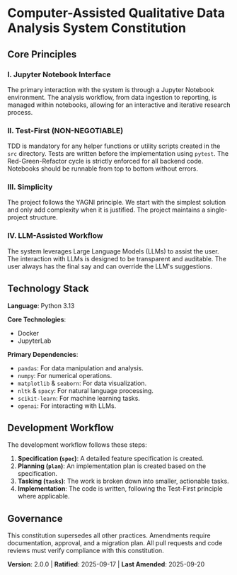 # Computer-Assisted Qualitative Data Analysis System Constitution

## Core Principles

### I. Jupyter Notebook Interface
The primary interaction with the system is through a Jupyter Notebook environment. The analysis workflow, from data ingestion to reporting, is managed within notebooks, allowing for an interactive and iterative research process.

### II. Test-First (NON-NEGOTIABLE)
TDD is mandatory for any helper functions or utility scripts created in the `src` directory. Tests are written before the implementation using `pytest`. The Red-Green-Refactor cycle is strictly enforced for all backend code. Notebooks should be runnable from top to bottom without errors.

### III. Simplicity
The project follows the YAGNI principle. We start with the simplest solution and only add complexity when it is justified. The project maintains a single-project structure.

### IV. LLM-Assisted Workflow
The system leverages Large Language Models (LLMs) to assist the user. The interaction with LLMs is designed to be transparent and auditable. The user always has the final say and can override the LLM's suggestions.

## Technology Stack

**Language**: Python 3.13

**Core Technologies**:
- Docker
- JupyterLab

**Primary Dependencies**:
- `pandas`: For data manipulation and analysis.
- `numpy`: For numerical operations.
- `matplotlib` & `seaborn`: For data visualization.
- `nltk` & `spacy`: For natural language processing.
- `scikit-learn`: For machine learning tasks.
- `openai`: For interacting with LLMs.

## Development Workflow

The development workflow follows these steps:
1.  **Specification (`spec`)**: A detailed feature specification is created.
2.  **Planning (`plan`)**: An implementation plan is created based on the specification.
3.  **Tasking (`tasks`)**: The work is broken down into smaller, actionable tasks.
4.  **Implementation**: The code is written, following the Test-First principle where applicable.

## Governance
This constitution supersedes all other practices. Amendments require documentation, approval, and a migration plan. All pull requests and code reviews must verify compliance with this constitution.

**Version**: 2.0.0 | **Ratified**: 2025-09-17 | **Last Amended**: 2025-09-20
